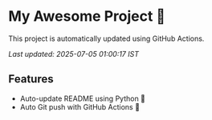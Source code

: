 # My Awesome Project 🚀

This project is automatically updated using GitHub Actions.

_Last updated: 2025-07-05 01:00:17 IST_

## Features
- Auto-update README using Python 🐍
- Auto Git push with GitHub Actions 🤖

